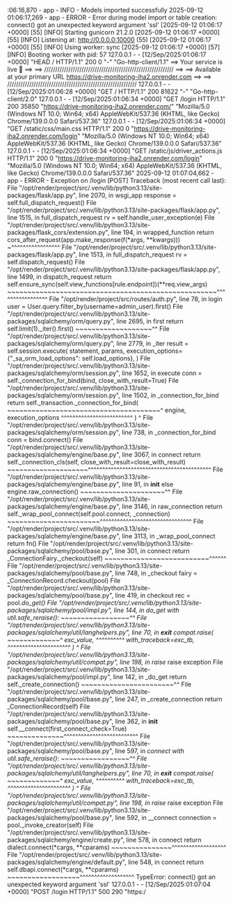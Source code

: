 :06:16,870 - app - INFO - Models imported successfully
2025-09-12 01:06:17,269 - app - ERROR - Error during model import or table creation: connect() got an unexpected keyword argument 'ssl'
[2025-09-12 01:06:17 +0000] [55] [INFO] Starting gunicorn 21.2.0
[2025-09-12 01:06:17 +0000] [55] [INFO] Listening at: http://0.0.0.0:10000 (55)
[2025-09-12 01:06:17 +0000] [55] [INFO] Using worker: sync
[2025-09-12 01:06:17 +0000] [57] [INFO] Booting worker with pid: 57
127.0.0.1 - - [12/Sep/2025:01:06:17 +0000] "HEAD / HTTP/1.1" 200 0 "-" "Go-http-client/1.1"
     ==> Your service is live 🎉
     ==> 
     ==> ///////////////////////////////////////////////////////////
     ==> 
     ==> Available at your primary URL https://drive-monitoring-iha2.onrender.com
     ==> 
     ==> ///////////////////////////////////////////////////////////
127.0.0.1 - - [12/Sep/2025:01:06:28 +0000] "GET / HTTP/1.1" 200 81622 "-" "Go-http-client/2.0"
127.0.0.1 - - [12/Sep/2025:01:06:34 +0000] "GET /login HTTP/1.1" 200 35850 "https://drive-monitoring-iha2.onrender.com/" "Mozilla/5.0 (Windows NT 10.0; Win64; x64) AppleWebKit/537.36 (KHTML, like Gecko) Chrome/139.0.0.0 Safari/537.36"
127.0.0.1 - - [12/Sep/2025:01:06:34 +0000] "GET /static/css/main.css HTTP/1.1" 200 0 "https://drive-monitoring-iha2.onrender.com/login" "Mozilla/5.0 (Windows NT 10.0; Win64; x64) AppleWebKit/537.36 (KHTML, like Gecko) Chrome/139.0.0.0 Safari/537.36"
127.0.0.1 - - [12/Sep/2025:01:06:34 +0000] "GET /static/js/driver_actions.js HTTP/1.1" 200 0 "https://drive-monitoring-iha2.onrender.com/login" "Mozilla/5.0 (Windows NT 10.0; Win64; x64) AppleWebKit/537.36 (KHTML, like Gecko) Chrome/139.0.0.0 Safari/537.36"
2025-09-12 01:07:04,662 - app - ERROR - Exception on /login [POST]
Traceback (most recent call last):
  File "/opt/render/project/src/.venv/lib/python3.13/site-packages/flask/app.py", line 2070, in wsgi_app
    response = self.full_dispatch_request()
  File "/opt/render/project/src/.venv/lib/python3.13/site-packages/flask/app.py", line 1515, in full_dispatch_request
    rv = self.handle_user_exception(e)
  File "/opt/render/project/src/.venv/lib/python3.13/site-packages/flask_cors/extension.py", line 194, in wrapped_function
    return cors_after_request(app.make_response(f(*args, **kwargs)))
                                                ~^^^^^^^^^^^^^^^^^
  File "/opt/render/project/src/.venv/lib/python3.13/site-packages/flask/app.py", line 1513, in full_dispatch_request
    rv = self.dispatch_request()
  File "/opt/render/project/src/.venv/lib/python3.13/site-packages/flask/app.py", line 1499, in dispatch_request
    return self.ensure_sync(self.view_functions[rule.endpoint])(**req.view_args)
           ~~~~~~~~~~~~~~~~~~~~~~~~~~~~~~~~~~~~~~~~~~~~~~~~~~~~^^^^^^^^^^^^^^^^^
  File "/opt/render/project/src/routes/auth.py", line 78, in login
    user = User.query.filter_by(username=admin_user).first()
  File "/opt/render/project/src/.venv/lib/python3.13/site-packages/sqlalchemy/orm/query.py", line 2695, in first
    return self.limit(1)._iter().first()
           ~~~~~~~~~~~~~~~~~~~^^
  File "/opt/render/project/src/.venv/lib/python3.13/site-packages/sqlalchemy/orm/query.py", line 2779, in _iter
    result = self.session.execute(
        statement,
        params,
        execution_options={"_sa_orm_load_options": self.load_options},
    )
  File "/opt/render/project/src/.venv/lib/python3.13/site-packages/sqlalchemy/orm/session.py", line 1652, in execute
    conn = self._connection_for_bind(bind, close_with_result=True)
  File "/opt/render/project/src/.venv/lib/python3.13/site-packages/sqlalchemy/orm/session.py", line 1502, in _connection_for_bind
    return self._transaction._connection_for_bind(
           ~~~~~~~~~~~~~~~~~~~~~~~~~~~~~~~~~~~~~~^
        engine, execution_options
        ^^^^^^^^^^^^^^^^^^^^^^^^^
    )
    ^
  File "/opt/render/project/src/.venv/lib/python3.13/site-packages/sqlalchemy/orm/session.py", line 738, in _connection_for_bind
    conn = bind.connect()
  File "/opt/render/project/src/.venv/lib/python3.13/site-packages/sqlalchemy/engine/base.py", line 3067, in connect
    return self._connection_cls(self, close_with_result=close_with_result)
           ~~~~~~~~~~~~~~~~~~~~^^^^^^^^^^^^^^^^^^^^^^^^^^^^^^^^^^^^^^^^^^^
  File "/opt/render/project/src/.venv/lib/python3.13/site-packages/sqlalchemy/engine/base.py", line 91, in __init__
    else engine.raw_connection()
         ~~~~~~~~~~~~~~~~~~~~~^^
  File "/opt/render/project/src/.venv/lib/python3.13/site-packages/sqlalchemy/engine/base.py", line 3146, in raw_connection
    return self._wrap_pool_connect(self.pool.connect, _connection)
           ~~~~~~~~~~~~~~~~~~~~~~~^^^^^^^^^^^^^^^^^^^^^^^^^^^^^^^^
  File "/opt/render/project/src/.venv/lib/python3.13/site-packages/sqlalchemy/engine/base.py", line 3113, in _wrap_pool_connect
    return fn()
  File "/opt/render/project/src/.venv/lib/python3.13/site-packages/sqlalchemy/pool/base.py", line 301, in connect
    return _ConnectionFairy._checkout(self)
           ~~~~~~~~~~~~~~~~~~~~~~~~~~^^^^^^
  File "/opt/render/project/src/.venv/lib/python3.13/site-packages/sqlalchemy/pool/base.py", line 748, in _checkout
    fairy = _ConnectionRecord.checkout(pool)
  File "/opt/render/project/src/.venv/lib/python3.13/site-packages/sqlalchemy/pool/base.py", line 419, in checkout
    rec = pool._do_get()
  File "/opt/render/project/src/.venv/lib/python3.13/site-packages/sqlalchemy/pool/impl.py", line 144, in _do_get
    with util.safe_reraise():
         ~~~~~~~~~~~~~~~~~^^
  File "/opt/render/project/src/.venv/lib/python3.13/site-packages/sqlalchemy/util/langhelpers.py", line 70, in __exit__
    compat.raise_(
    ~~~~~~~~~~~~~^
        exc_value,
        ^^^^^^^^^^
        with_traceback=exc_tb,
        ^^^^^^^^^^^^^^^^^^^^^^
    )
    ^
  File "/opt/render/project/src/.venv/lib/python3.13/site-packages/sqlalchemy/util/compat.py", line 198, in raise_
    raise exception
  File "/opt/render/project/src/.venv/lib/python3.13/site-packages/sqlalchemy/pool/impl.py", line 142, in _do_get
    return self._create_connection()
           ~~~~~~~~~~~~~~~~~~~~~~~^^
  File "/opt/render/project/src/.venv/lib/python3.13/site-packages/sqlalchemy/pool/base.py", line 247, in _create_connection
    return _ConnectionRecord(self)
  File "/opt/render/project/src/.venv/lib/python3.13/site-packages/sqlalchemy/pool/base.py", line 362, in __init__
    self.__connect(first_connect_check=True)
    ~~~~~~~~~~~~~~^^^^^^^^^^^^^^^^^^^^^^^^^^
  File "/opt/render/project/src/.venv/lib/python3.13/site-packages/sqlalchemy/pool/base.py", line 597, in __connect
    with util.safe_reraise():
         ~~~~~~~~~~~~~~~~~^^
  File "/opt/render/project/src/.venv/lib/python3.13/site-packages/sqlalchemy/util/langhelpers.py", line 70, in __exit__
    compat.raise_(
    ~~~~~~~~~~~~~^
        exc_value,
        ^^^^^^^^^^
        with_traceback=exc_tb,
        ^^^^^^^^^^^^^^^^^^^^^^
    )
    ^
  File "/opt/render/project/src/.venv/lib/python3.13/site-packages/sqlalchemy/util/compat.py", line 198, in raise_
    raise exception
  File "/opt/render/project/src/.venv/lib/python3.13/site-packages/sqlalchemy/pool/base.py", line 592, in __connect
    connection = pool._invoke_creator(self)
  File "/opt/render/project/src/.venv/lib/python3.13/site-packages/sqlalchemy/engine/create.py", line 578, in connect
    return dialect.connect(*cargs, **cparams)
           ~~~~~~~~~~~~~~~^^^^^^^^^^^^^^^^^^^
  File "/opt/render/project/src/.venv/lib/python3.13/site-packages/sqlalchemy/engine/default.py", line 548, in connect
    return self.dbapi.connect(*cargs, **cparams)
           ~~~~~~~~~~~~~~~~~~^^^^^^^^^^^^^^^^^^^
TypeError: connect() got an unexpected keyword argument 'ssl'
127.0.0.1 - - [12/Sep/2025:01:07:04 +0000] "POST /login HTTP/1.1" 500 290 "https:/
